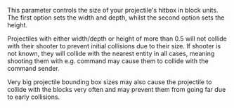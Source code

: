 This parameter controls the size of your projectile's hitbox in block units.
The first option sets the width and depth, whilst the second option sets the height.
 
Projectiles with either width/depth or height of more than 0.5 will not collide with
their shooter to prevent initial collisions due to their size. If shooter is not known, they
will collide with the nearest entity in all cases, meaning shooting them with e.g. command may
cause them to collide with the command sender.

Very big projectile bounding box sizes may also cause the projectile to collide with the blocks
very often and may prevent them from going far due to early collisions.